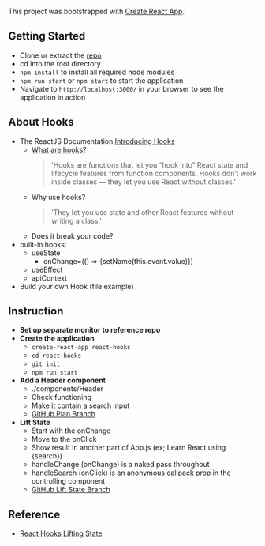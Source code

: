 This project was bootstrapped with [Create React App](https://github.com/facebook/create-react-app).

## Getting Started

- Clone or extract the [repo](https://github.com/dijatek/react-hooks)
- cd into the root directory
- `npm install` to install all required node modules
- `npm run start` or `npm start` to start the application
- Navigate to `http://localhost:3000/` in your browser to see the application in action

## About Hooks

- The ReactJS Documentation [Introducing Hooks](https://reactjs.org/docs/hooks-intro.html)
  - [What are hooks](https://reactjs.org/docs/hooks-overview.html)?
    > 'Hooks are functions that let you “hook into” React state and lifecycle features from function components. Hooks don’t work inside classes — they let you use React without classes.'
  - Why use hooks?
    > 'They let you use state and other React features without writing a class.'
  - Does it break your code?
- built-in hooks:
  - useState
    - onChange=(() => {setName(this.event.value)})
  - useEffect
  - apiContext
- Build your own Hook (file example)

## Instruction

- **Set up separate monitor to reference repo**
- **Create the application**
  - `create-react-app react-hooks`
  - `cd react-hooks`
  - `git init`
  - `npm run start`
- **Add a Header component**
  - ./components/Header
  - Check functioning
  - Make it contain a search input
  - [GitHub Plan Branch](https://github.com/dijatek/react-hooks/tree/dk-01-plan)
- **Lift State**
  - Start with the onChange
  - Move to the onClick
  - Show result in another part of App.js (ex; Learn React using {search})
  - handleChange (onChange) is a naked pass throughout
  - handleSearch (onClick) is an anonymous callpack prop in the controlling component
  - [GitHub Lift State Branch]()

## Reference

- [React Hooks Lifting State](https://codesandbox.io/s/z3431proxl?from-embed)
